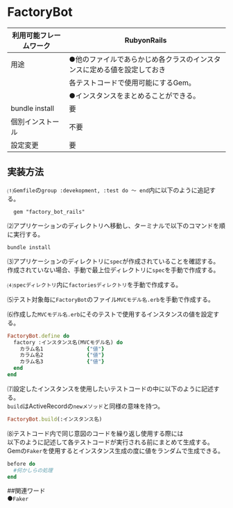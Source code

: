 # FactoryBot  
|利用可能フレームワーク | RubyonRails                                                   |  
|---------------------|---------------------------------------------------------------|
|用途                  |●他のファイルであらかじめ各クラスのインスタンスに定める値を設定しておき|
|                      | 各テストコードで使用可能にするGem。                              |
|                      | ●インスタンスをまとめることができる。　　　　                     |
|bundle install        | 要                                                           | 
|個別インストール        | 不要                                                         |
|設定変更               | 要                                                           |  

## 実装方法  
⑴``Gemfile``の``group :devekopment, :test do ～ end``内に以下のように追記する。  
```bush
  gem "factory_bot_rails"
```  
⑵アプリケーションのディレクトリへ移動し、ターミナルで以下のコマンドを順に実行する。  
  ```bush
  bundle install  
  ```  
⑶アプリケーションのディレクトリに``spec``が作成されていることを確認する。  
作成されていない場合、手動で最上位ディレクトリに``spec``を手動で作成する。  
  
⑷``specディレクトリ``内に``factoriesディレクトリ``を手動で作成する。  

⑸テスト対象毎に``FactoryBot``のファイル``MVCモデル名.erb``を手動で作成する。  

⑹作成した``MVCモデル名.erb``にそのテストで使用するインスタンスの値を設定する。  
```ruby
FactoryBot.define do
  factory :インスタンス名(MVCモデル名) do
    カラム名1              {"値"}
    カラム名2              {"値"}
    カラム名3              {"値"}
  end
end
```
⑺設定したインスタンスを使用したいテストコードの中に以下のように記述する。  
``build``はActiveRecordの``newメソッド``と同様の意味を持つ。  
```ruby
FactoryBot.build(:インスタンス名)
```

⑻テストコード内で同じ意図のコードを繰り返し使用する際には  
以下のように記述して各テストコードが実行される前にまとめて生成する。  
Gemの``Faker``を使用するとインスタンス生成の度に値をランダムで生成できる。
```ruby
before do
  #何かしらの処理
end
```

##関連ワード  
●``Faker``
